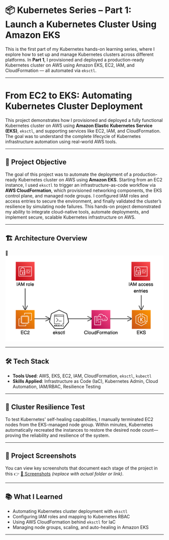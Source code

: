 # 📦 Kubernetes Series – Part 1: Launch a Kubernetes Cluster Using Amazon EKS

This is the first part of my Kubernetes hands-on learning series, where I explore how to set up and manage Kubernetes clusters across different platforms. In **Part 1**, I provisioned and deployed a production-ready Kubernetes cluster on AWS using Amazon EKS, EC2, IAM, and CloudFormation — all automated via `eksctl`.

---

# From EC2 to EKS: Automating Kubernetes Cluster Deployment

This project demonstrates how I provisioned and deployed a fully functional Kubernetes cluster on AWS using **Amazon Elastic Kubernetes Service (EKS)**, `eksctl`, and supporting services like EC2, IAM, and CloudFormation. The goal was to understand the complete lifecycle of Kubernetes infrastructure automation using real-world AWS tools.

---

## 🎯 Project Objective

The goal of this project was to automate the deployment of a production-ready Kubernetes cluster on AWS using **Amazon EKS**. Starting from an EC2 instance, I used `eksctl` to trigger an infrastructure-as-code workflow via **AWS CloudFormation**, which provisioned networking components, the EKS control plane, and managed node groups. I configured IAM roles and access entries to secure the environment, and finally validated the cluster’s resilience by simulating node failures. This hands-on project demonstrated my ability to integrate cloud-native tools, automate deployments, and implement secure, scalable Kubernetes infrastructure on AWS.

---

## 🏗 Architecture Overview

📌 ![Project Architecture](Project_Architecture.png)

---

## 🛠 Tech Stack

- **Tools Used**: AWS, EKS, EC2, IAM, CloudFormation, `eksctl`, `kubectl`  
- **Skills Applied**: Infrastructure as Code (IaC), Kubernetes Admin, Cloud Automation, IAM/RBAC, Resilience Testing

---

## 🔁 Cluster Resilience Test

To test Kubernetes' self-healing capabilities, I manually terminated EC2 nodes from the EKS-managed node group. Within minutes, Kubernetes automatically recreated the instances to restore the desired node count—proving the reliability and resilience of the system.

---

## 📸 Project Screenshots

You can view key screenshots that document each stage of the project in this 👉 [📂 Screenshots](#) *(replace with actual folder or link)*.

---

## 📚 What I Learned

- Automating Kubernetes cluster deployment with `eksctl`
- Configuring IAM roles and mapping to Kubernetes RBAC
- Using AWS CloudFormation behind `eksctl` for IaC
- Managing node groups, scaling, and auto-healing in Amazon EKS

---


